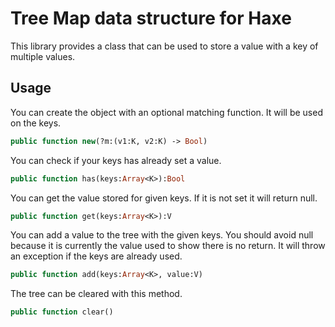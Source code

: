 Tree Map data structure for Haxe
===
This library provides a class that can be used to store a value with a key of multiple values.

## Usage

You can create the object with an optional matching function. It will be used on the keys.
```haxe
public function new(?m:(v1:K, v2:K) -> Bool)
```

You can check if your keys has already set a value.
```haxe
public function has(keys:Array<K>):Bool
```

You can get the value stored for given keys. If it is not set it will return null.
```haxe
public function get(keys:Array<K>):V
```

You can add a value to the tree with the given keys. You should avoid null because it is currently the value used to show there is no return.
It will throw an exception if the keys are already used.
```haxe
public function add(keys:Array<K>, value:V)
```

The tree can be cleared with this method.
```haxe
public function clear()
```